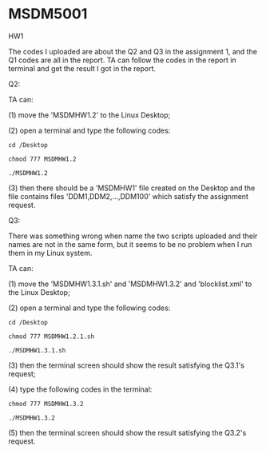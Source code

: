 # MSDM5001
HW1

The codes I uploaded are about the Q2 and Q3 in the assignment 1, and the Q1 codes are all in the report. TA can follow the codes in the report in terminal and get the result I got in the report.

Q2:

TA can:

(1) move the 'MSDMHW1.2' to the Linux Desktop;

(2) open a terminal and type the following codes:

    cd /Desktop
    
    chmod 777 MSDMHW1.2
    
    ./MSDMHW1.2
    
(3) then there should be a 'MSDMHW1' file created on the Desktop and the file contains files 'DDM1,DDM2,...,DDM100' which satisfy the assignment request.


Q3:

There was something wrong when name the two scripts uploaded and their names are not in the same form, but it seems to be no problem when I run them in my Linux system.

TA can:

(1) move the 'MSDMHW1.3.1.sh' and 'MSDMHW1.3.2' and 'blocklist.xml' to the Linux Desktop;

(2) open a terminal and type the following codes:

    cd /Desktop
    
    chmod 777 MSDMHW1.2.1.sh
    
    ./MSDMHW1.3.1.sh
    
(3) then the terminal screen should show the result satisfying the Q3.1's request;

(4) type the following codes in the terminal:

    chmod 777 MSDMHW1.3.2
    
    ./MSDMHW1.3.2
    
(5) then the terminal screen should show the result satisfying the Q3.2's request.
